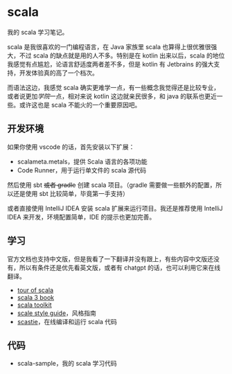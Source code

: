 # scala

我的 scala 学习笔记。

scala 是我很喜欢的一门编程语言，在 Java 家族里 scala 也算得上很优雅很强大，不过 scala 的缺点就是用的人不多。特别是在 kotlin 出来以后，scala 的地位我感觉有点尴尬，论语言舒适度两者差不多，但是 kotlin 有 Jetbrains 的强大支持，开发体验真的高了一个档次。

而语法这边，我感觉 scala 确实更难学一点，有一些概念我觉得还是比较专业，或者说更加*学院*一点，相对来说 kotlin 这边就亲民很多，和 java 的联系也更近一些。或许这也是 scala 不能火的一个重要原因吧。

## 开发环境

如果你使用 vscode 的话，首先安装以下扩展：

- scalameta.metals，提供 Scala 语言的各项功能
- Code Runner，用于运行单文件的 scala 源代码

然后使用 sbt ~~或者 gradle~~ 创建 scala 项目。（gradle 需要做一些额外的配置，所以还是使用 sbt 比较简单，毕竟第一手支持）

或者直接使用 IntelliJ IDEA 安装 scala 扩展来运行项目。我还是推荐使用 IntelliJ IDEA 来开发，环境配置简单，IDE 的提示也更加完善。

## 学习

官方文档也支持中文版，但是我看了一下翻译并没有跟上，有些内容中文版还没有，所以有条件还是优先看英文版，或者有 chatgpt 的话，也可以利用它来在线翻译。

- [tour of scala](https://docs.scala-lang.org/tour/tour-of-scala.html)
- [scala 3 book](https://docs.scala-lang.org/scala3/book/introduction.html)
- [scala toolkit](https://docs.scala-lang.org/toolkit/introduction.html)
- [scale style guide](https://docs.scala-lang.org/style/)，风格指南
- [scastie](https://scastie.scala-lang.org)，在线编译和运行 scala 代码

## 代码

- scala-sample，我的 scala 学习代码
